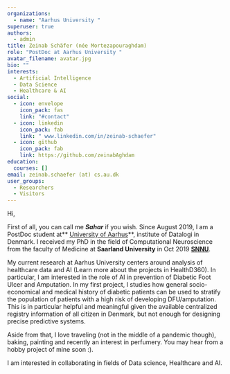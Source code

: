 ```yaml
---
organizations:
  - name: "Aarhus University "
superuser: true
authors:
  - admin
title: Zeinab Schäfer (née Mortezapouraghdam)
role: "PostDoc at Aarhus University "
avatar_filename: avatar.jpg
bio: ""
interests:
  - Artificial Intelligence
  - Data Science
  - Healthcare & AI
social:
  - icon: envelope
    icon_pack: fas
    link: "#contact"
  - icon: linkedin
    icon_pack: fab
    link: " www.linkedin.com/in/zeinab-schaefer"
  - icon: github
    icon_pack: fab
    link: https://github.com/zeinabAghdam
education:
  courses: []
email: zeinab.schaefer (at) cs.au.dk
user_groups:
  - Researchers
  - Visitors
---
```

Hi, 

First of all, you can call me ***Sahar*** if you wish. Since August 2019, I am a PostDoc student at** [University of Aarhus](https://cs.au.dk/da/)**, institute of Datalogi in Denmark. I received my PhD in the field of Computational Neuroscience from the faculty of Medicine at **Saarland University** in Oct 2019 **[SNNU](http://www.snnu.uni-saarland.de/)**. 

My current research at Aarhus University centers around analysis of healthcare data and AI (Learn more about the projects in HealthD360). In particular, I am interested in the role of AI in prevention of Diabetic Foot Ulcer and Amputation. In my first project, I studies how general socio-economical and medical history of diabetic patients can be used to stratify the population of patients with a high risk of developing DFU/amputation. This is in particular helpful and meaningful given the available centralized registry information of all citizen in Denmark, but not enough for designing precise predictive systems. 

Aside from that, I love traveling (not in the middle of a pandemic though), baking, painting and recently an interest in perfumery. You may hear from a hobby project of mine soon :). 

I am interested in collaborating in fields of Data science, Healthcare and AI.